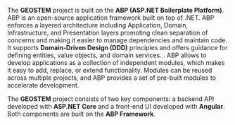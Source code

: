 The **GEOSTEM** project is built on the **ABP (ASP.NET Boilerplate Platform)**. ABP is an open-source application framework built on top of .NET. ABP enforces a layered architecture including Application, Domain, Infrastructure, and Presentation layers promoting clean separation of concerns and making it easier to manage dependencies and maintain code. It supports **Domain-Driven Design (DDD)** principles and offers guidance for defining entities, value objects, and domain services. . ABP allows to develop applications as a collection of independent modules, which makes it easy to add, replace, or extend functionality. Modules can be reused across multiple projects, and ABP provides a set of pre-built modules to accelerate development.

 The  **GEOSTEM** project consists of two key components: a backend API developed with **ASP.NET Core** and a front-end UI developed with **Angular**. Both components are built on the **ABP Framework**. 

